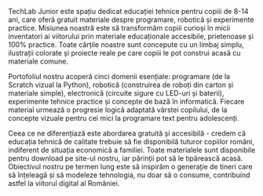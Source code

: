 TechLab Junior este spațiu dedicat educației tehnice pentru copiii de 8-14 ani, care oferă gratuit materiale despre programare, robotică și experimente practice. Misiunea noastră este să transformăm copiii curioși în micii inventatori ai viitorului prin materiale educaționale accesibile, prietenoase și 100% practice. Toate cărțile noastre sunt concepute cu un limbaj simplu, ilustrații colorate și proiecte reale pe care copiii le pot construi acasă cu materiale comune.

Portofoliul nostru acoperă cinci domenii esențiale: programare (de la Scratch vizual la Python), robotică (construirea de roboți din carton și materiale simple),  electronică (circuite sigure cu LED-uri și baterii), experimente tehnice practice și concepte de bază în informatică. Fiecare material urmează o progresie logică adaptată vârstei copilului, de la concepte vizuale pentru cei mici la programare text pentru adolescenți. 

Ceea ce ne diferențiază este abordarea gratuită și accesibilă - credem că educația tehnică de calitate trebuie să fie disponibilă tuturor copiilor români, indiferent de situația economică a familiei. Toate materialele sunt disponibile pentru download pe site-ul nostru, iar părinții pot să le tipărească acasă. Obiectivul nostru pe termen lung este să inspirăm o generație de tineri care să înțeleagă și să modeleze tehnologia, nu doar să o consume, contribuind astfel la viitorul digital al României.
